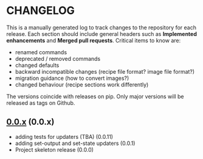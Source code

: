 # CHANGELOG

This is a manually generated log to track changes to the repository for each release.
Each section should include general headers such as **Implemented enhancements**
and **Merged pull requests**. Critical items to know are:

 - renamed commands
 - deprecated / removed commands
 - changed defaults
 - backward incompatible changes (recipe file format? image file format?)
 - migration guidance (how to convert images?)
 - changed behaviour (recipe sections work differently)

The versions coincide with releases on pip. Only major versions will be released as tags on Github.

## [0.0.x](https://github.com/rse-ops/actions-updater/tree/main) (0.0.x)
 - adding tests for updaters (TBA) (0.0.11)
 - adding set-output and set-state updaters (0.0.1)
 - Project skeleton release (0.0.0)
